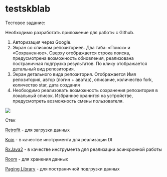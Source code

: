 # testskblab
Тестовое задание:

Необходимо разработать приложение для работы с Github.
1. Авторизация через Google.
2. Экран со списком репозиториев. Два таба: «Поиск» и «Сохраненное». Сверху
отображается строка поиска, предусмотрена возможность обновления, реализована
постраничная подгрузка результатов. По клику отображается детальный вид
репозитория.
3. Экран детального вида репозитория. Отображается Имя репозитория, автор (логин +
аватар), описание, количество fork, количество star, дата создания
4. Необходимо реализовать возможность сохранения репозитория в локальный список.
Избранное хранится на устройстве, предусмотреть возможность смены
пользователя.

![](https://github.com/AlekseyKonovalov/testskblab/blob/master/preview.gif)

 
Стек

[Retrofit](https://square.github.io/retrofit/) - для загрузки данных

[Koin](https://github.com/InsertKoinIO/koin) - в качестве инструмента для реализации DI

[RxJava2](https://github.com/ReactiveX/RxJava) - в качестве инструмента для реализации асинхронной работы

[Room](https://developer.android.com/jetpack/androidx/releases/room) - для хранения данных

[Paging Library](https://developer.android.com/topic/libraries/architecture/paging) - для постраничной подгрузки данных
